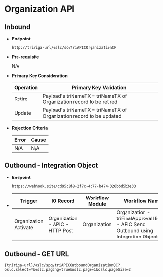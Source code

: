 # Organization API


## Inbound

- **Endpoint**
  ```
  http://tririga-url/oslc/so/triAPICOrganizationCF
  ```

- **Pre-requisite**
  
  N/A

- **Primary Key Consideration**

  Operation | Primary Key Validation
  ---|---
  Retire | Payload's triNameTX = triNameTX of Organization record to be retired
  Update | Payload's triNameTX = triNameTX of Organization record to be updated
  
- **Rejection Criteria**

  Error | Cause
  ---|---
  N/A | N/A



## Outbound - Integration Object

- **Endpoint**
  ```
  https://webhook.site/cd95c8b8-2f7c-4c77-b474-326bbd5b3e33
  ```
  
- Trigger | IO Record | Workflow Module | Workflow Name 
  ---|---|---|---
  Organization Activate | Organization - APIC - HTTP Post | Organization | Organization - triFinalApprovalHidden - APIC Send Outbound using Integration Object 
  
## Outbound - GET URL

```
{tririga-url}/oslc/spq/triAPICOutboundOrganizationQC?oslc.select=*&oslc.paging=true&oslc.page=1&oslc.pageSize=2
```
